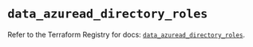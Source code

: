 # `data_azuread_directory_roles`

Refer to the Terraform Registry for docs: [`data_azuread_directory_roles`](https://registry.terraform.io/providers/hashicorp/azuread/2.53.1/docs/data-sources/directory_roles).
